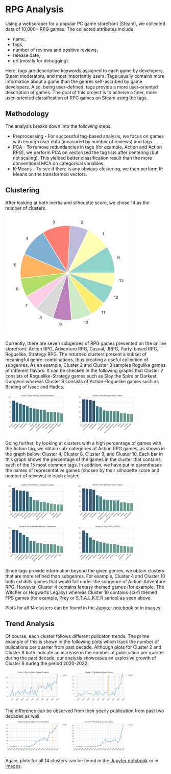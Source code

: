 # RPG Analysis
Using a webscraper for a popular PC game storefront (Steam), we collected data of 10,000+ RPG games. The collected attributes include:
- name,
- tags,
- number of reviews and positive reviews,
- release date,
- url (mostly for debugging).

Here, tags are descriptive keywords assigned to each game by developers, Steam moderators, and most importantly users. Tags usually contains more information about a game than the genres self-ascribed by game developers. Also, being user-defined, tags provide a more user-oriented description of games. The goal of this project is to acheive a finer, more user-oriented classification of RPG games on Steam using the tags.

## Methodology
The analysis breaks down into the following steps.
- Preprocessing - For successful tag-based analysis, we focus on games with enough user data (measured by number of reviews) and tags. 
- PCA - To remove redundancies in tags (for example, Action and Action RPG), we perform PCA on vectorized the tag lists after centering (but not scaling). This yielded better classification result than the more conventional MCA on categorical variables.
- K-Means - To see if there is any obvious clustering, we then perform K-Means on the transformed vectors.

## Clustering
After looking at both inertia and silhouette score, we chose 14 as the number of clusters.
<img src="images/cluster-pie.png">

Currently, there are seven subgenres of RPG games presented on the online storefront: Action RPG, Adventure RPG, Casual, JRPG, Party-based RPG, Roguelike, Strategy RPG. The returned clusters present a subset of meaningful genre-combinations, thus creating a useful collection of subgenres. As an example, Cluster 2 and Cluster 8 samples Rogulike games of different flavors. It can be checked in the following graphs that Cluster 2 consists of Roguelike-Strategy games such as Slay the Spire or Darkest Dungeon whereas Cluster 8 consists of Action-Roguelike games such as Binding of Issac and Hades.

<img src="images/roguelike-tags.png" width=80% height=80%>

Going further, by looking at clusters with a high percentage of games with the Action tag, we obtain sub-categories of Action RPG games, as shown in the graph below: Cluster 4, Cluster 8, Cluster 9, and Cluster 10. Each bar in this graph shows the percentage of the games in the cluster that contains each of the 15 most common tags. In addition, we have put in parentheses the names of representative games (chosen by their silhouette score and number of reivews) in each cluster.

<img src="images/action-tags.png" width=80% height=80%>

Since tags provide information beyond the given genres, we obtain clusters that are more refined than subgenres. For example, Cluster 4 and Cluster 10 both exhibits games that would fall under the subgenre of Action-Adventure RPG. However, Cluster 4 contains fantasy themed games (for example, The Witcher or Hogwarts Legacy) whereas Cluster 10 contains sci-fi themed FPS games (for example, Prey or S.T.A.L.K.E.R series) as seen above.

Plots for all 14 clusters can be found in the [Jupyter notebook](RPG_Clustering_and_Analysis.ipynb) or in [images](images).

## Trend Analysis
Of course, each cluster follows different pulicaton trends. The prime example of this is shown in the following plots which track the number of pulications per quarter from past decade. Although plots for Cluster 2 and Cluster 8 both indicate an increase in the number of publication per quarter during the past decade, our analysis showcases an explosive growth of Cluster 8 during the period 2020-2022.

<img src="images/roguelike-quarterly-trends.png" width=80% height=80%>

The difference can be observed from their yearly publication from past two decades as well.
<img src="images/roguelike-yearly-trends.png" width=80% height=80%>

Again, plots for all 14 clusters can be found in the [Jupyter notebook](RPG_Clustering_and_Analysis.ipynb) or in [images](images).
